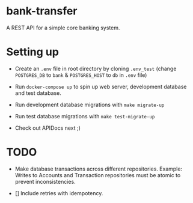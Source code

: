 # bank-transfer

A REST API for a simple core banking system.

# Setting up

- Create an `.env` file in root directory by cloning `.env_test` (change `POSTGRES_DB` to `bank` & `POSTGRES_HOST` to `db` in `.env` file)

- Run `docker-compose up` to spin up web server, development database and test database.

- Run development database migrations with `make migrate-up` 
  
- Run test database migrations with `make test-migrate-up`
  
- Check out APIDocs next ;)

# TODO

- Make database transactions across different repositories. Example: Writes to Accounts and Transaction repositories must be atomic to prevent inconsistencies.

- [] Include retries with idempotency.
